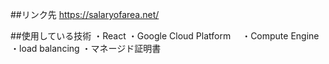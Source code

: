 ##リンク先
https://salaryofarea.net/

##使用している技術
・React
・Google Cloud Platform
　・Compute Engine
  ・load balancing
  ・マネージド証明書
